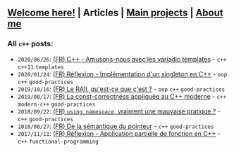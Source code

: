## [Welcome here!](index.md) | Articles | [Main projects](projects.md) | [About me](about.md)

### All `c++` posts:

- `2020/06/26`: [(FR) C++ - Amusons-nous avec les variadic templates](../fr/2020/variadic_templates.md) - `c++` `c++11` `templates`
- `2020/01/24`: [(FR) Réflexion - Implémentation d'un singleton en C++](../fr/2020/singleton_cpp.md) - `oop` `c++` `good-practices`
- `2019/10/16`: [(FR) Le RAII, qu'est-ce que c'est ?](../fr/2019/raii.md) - `oop` `c++` `good-practices`
- `2019/08/17`: [(FR) La const-correctness appliquée au C++ moderne](../fr/2019/constexpr.md) - `c++` `modern-c++` `good-practices`
- `2018/09/22`: [(FR) `using namespace`, vraiment une mauvaise pratique ?](../fr/2018/using_namespace.md) - `c++` `good-practices`
- `2018/08/27`: [(FR) De la sémantique du pointeur](../fr/2018/semantique_pointeur.md) - `c++` `good-practices`
- `2017/11/11`: [(FR) Réflexion - Application partielle de fonction en C++](../fr/2017/curryfication_cpp.md) - `c++` `functional-programming`
